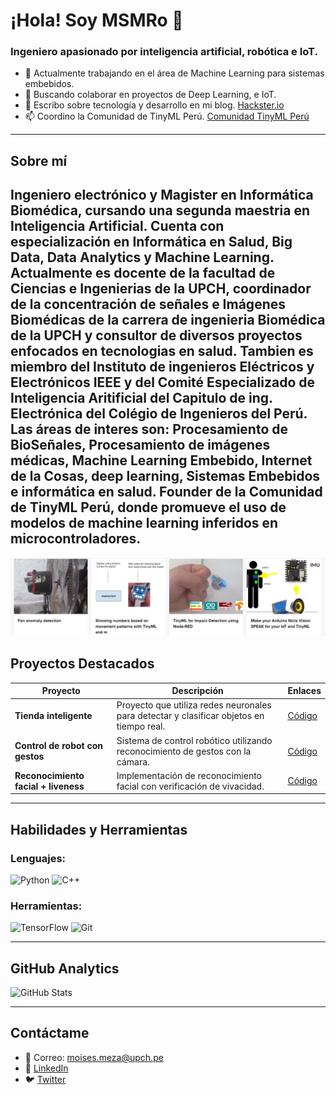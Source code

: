 <!--
**MSMRo/MSMRo** is a ✨ _special_ ✨ repository because its `README.md` (this file) appears on your GitHub profile.

Here are some ideas to get you started:

- 🔭 I’m currently working on ...
- 🌱 I’m currently learning ...
- 👯 I’m looking to collaborate on ...
- 🤔 I’m looking for help with ...
- 💬 Ask me about ...
- 📫 How to reach me: ...
- 😄 Pronouns: ...
- ⚡ Fun fact: ...
-->


# ¡Hola! Soy MSMRo 👋

### Ingeniero apasionado por inteligencia artificial, robótica e IoT.

- 🔭 Actualmente trabajando en el área de Machine Learning para sistemas embebidos.
- 👯 Buscando colaborar en proyectos de Deep Learning, e IoT.
- 📝 Escribo sobre tecnología y desarrollo en mi blog. [Hackster.io](https://www.hackster.io/moisesstevend)
- 📫 Coordino la Comunidad de TinyML Perú. [Comunidad TinyML Perú](https://www.facebook.com/tinymlperu/)

---
## Sobre mí

Ingeniero electrónico y Magister en Informática Biomédica, cursando una segunda maestria en Inteligencia Artificial. Cuenta con especialización en Informática en Salud, Big Data, Data Analytics y Machine Learning. Actualmente es docente de la facultad de Ciencias e Ingenierias de la UPCH, coordinador de la concentración de señales e Imágenes Biomédicas de la carrera de ingenieria Biomédica de la UPCH y consultor de diversos proyectos enfocados en tecnologias en salud. Tambien es miembro del Instituto de ingenieros Eléctricos y Electrónicos IEEE y del Comité Especializado de Inteligencia Aritificial del Capitulo de ing. Electrónica del Colégio de Ingenieros del Perú. Las áreas de interes son: Procesamiento de BioSeñales, Procesamiento de imágenes médicas, Machine Learning Embebido, Internet de la Cosas, deep learning, Sistemas Embebidos e informática en salud. Founder de la Comunidad de TinyML Perú, donde promueve el uso de modelos de machine learning inferidos en microcontroladores.
---

![Proyectos](img/projectos_moises.PNG)

## Proyectos Destacados

| Proyecto | Descripción | Enlaces |
|----------|-------------|---------|
| **Tienda inteligente** | Proyecto que utiliza redes neuronales para detectar y clasificar objetos en tiempo real. | [Código](https://github.com/MSMRo/Tienda-Inteligente) |
| **Control de robot con gestos** | Sistema de control robótico utilizando reconocimiento de gestos con la cámara. | [Código](https://github.com/MSMRo/Control-Robot-Gestos) |
| **Reconocimiento facial + liveness** | Implementación de reconocimiento facial con verificación de vivacidad. | [Código](https://github.com/MSMRo/Reconocimiento-Facial-Liveness) |

---

## Habilidades y Herramientas

### Lenguajes:

![Python](https://img.shields.io/badge/-Python-3776AB?logo=python&logoColor=white&style=flat)
![C++](https://img.shields.io/badge/-C++-00599C?logo=c%2B%2B&logoColor=white&style=flat)

### Herramientas:

![TensorFlow](https://img.shields.io/badge/-TensorFlow-FF6F00?logo=tensorflow&logoColor=white&style=flat)
![Git](https://img.shields.io/badge/-Git-F05032?logo=git&logoColor=white&style=flat)

---

## GitHub Analytics

![GitHub Stats](https://github-readme-stats.vercel.app/api?username=MSMRo&show_icons=true&theme=radical)

---

## Contáctame

- 📧 Correo: moises.meza@upch.pe
- 💼 [LinkedIn](https://www.linkedin.com/in/moises-meza-rodriguez/)
- 🐦 [Twitter](https://x.com/moisesm56944895)

